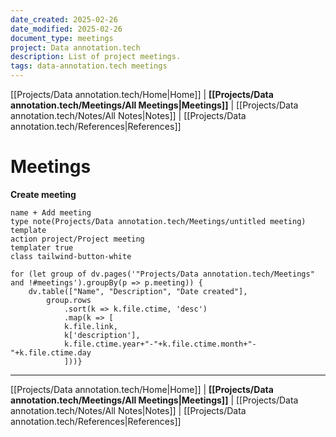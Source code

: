 ```yaml
---
date_created: 2025-02-26
date_modified: 2025-02-26
document_type: meetings
project: Data annotation.tech
description: List of project meetings.
tags: data-annotation.tech meetings
---
```

[[Projects/Data annotation.tech/Home|Home]] | **[[Projects/Data annotation.tech/Meetings/All Meetings|Meetings]]** | [[Projects/Data annotation.tech/Notes/All Notes|Notes]] | [[Projects/Data annotation.tech/References|References]]
# Meetings
**Create meeting**
```button
name + Add meeting
type note(Projects/Data annotation.tech/Meetings/untitled meeting) template
action project/Project meeting
templater true
class tailwind-button-white
```
```dataviewjs
for (let group of dv.pages('"Projects/Data annotation.tech/Meetings" and !#meetings').groupBy(p => p.meeting)) {
	dv.table(["Name", "Description", "Date created"], 
		group.rows 
			.sort(k => k.file.ctime, 'desc')
			.map(k => [
			k.file.link, 
			k['description'],
			k.file.ctime.year+"-"+k.file.ctime.month+"-"+k.file.ctime.day
			]))}
```

---
[[Projects/Data annotation.tech/Home|Home]] | **[[Projects/Data annotation.tech/Meetings/All Meetings|Meetings]]** | [[Projects/Data annotation.tech/Notes/All Notes|Notes]] | [[Projects/Data annotation.tech/References|References]]